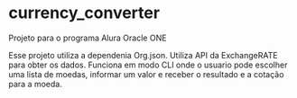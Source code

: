 # currency_converter
Projeto para o programa Alura Oracle ONE

Esse projeto utiliza a dependenia Org.json.
Utiliza API da ExchangeRATE para obter os dados.
Funciona em modo CLI onde o usuario pode escolher uma lista de moedas, informar um valor e receber o resultado e a cotação para a moeda.
